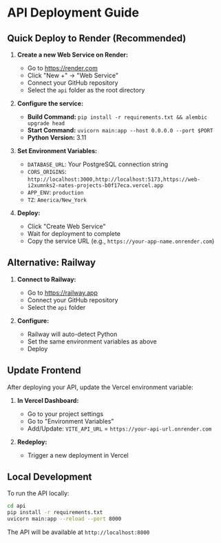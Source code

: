 # API Deployment Guide

## Quick Deploy to Render (Recommended)

1. **Create a new Web Service on Render:**
   - Go to https://render.com
   - Click "New +" → "Web Service"
   - Connect your GitHub repository
   - Select the `api` folder as the root directory

2. **Configure the service:**
   - **Build Command:** `pip install -r requirements.txt && alembic upgrade head`
   - **Start Command:** `uvicorn main:app --host 0.0.0.0 --port $PORT`
   - **Python Version:** 3.11

3. **Set Environment Variables:**
   - `DATABASE_URL`: Your PostgreSQL connection string
   - `CORS_ORIGINS`: `http://localhost:3000,http://localhost:5173,https://web-i2xumnks2-nates-projects-b0f17eca.vercel.app`
   - `APP_ENV`: `production`
   - `TZ`: `America/New_York`

4. **Deploy:**
   - Click "Create Web Service"
   - Wait for deployment to complete
   - Copy the service URL (e.g., `https://your-app-name.onrender.com`)

## Alternative: Railway

1. **Connect to Railway:**
   - Go to https://railway.app
   - Connect your GitHub repository
   - Select the `api` folder

2. **Configure:**
   - Railway will auto-detect Python
   - Set the same environment variables as above
   - Deploy

## Update Frontend

After deploying your API, update the Vercel environment variable:

1. **In Vercel Dashboard:**
   - Go to your project settings
   - Go to "Environment Variables"
   - Add/Update: `VITE_API_URL` = `https://your-api-url.onrender.com`

2. **Redeploy:**
   - Trigger a new deployment in Vercel

## Local Development

To run the API locally:

```bash
cd api
pip install -r requirements.txt
uvicorn main:app --reload --port 8000
```

The API will be available at `http://localhost:8000`
